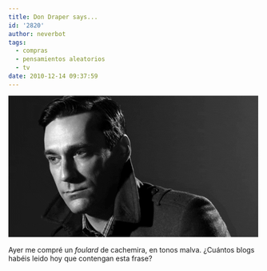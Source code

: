 ```yaml
---
title: Don Draper says...
id: '2820'
author: neverbot
tags:
  - compras
  - pensamientos aleatorios
  - tv
date: 2010-12-14 09:37:59
---
```


[![](./don-draper-says/PhotoAlt.gif "PhotoAlt")](./don-draper-says/PhotoAlt.gif)

Ayer me compré un _foulard_ de cachemira, en tonos malva. ¿Cuántos blogs habéis leido hoy que contengan esta frase?

